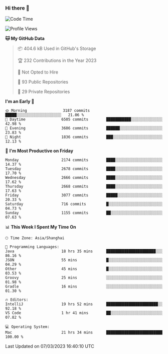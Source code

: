### Hi there 👋

<!--
**qbosen/qbosen** is a ✨ _special_ ✨ repository because its `README.md` (this file) appears on your GitHub profile.

Here are some ideas to get you started:

- 🔭 I’m currently working on ...
- 🌱 I’m currently learning ...
- 👯 I’m looking to collaborate on ...
- 🤔 I’m looking for help with ...
- 💬 Ask me about ...
- 📫 How to reach me: ...
- 😄 Pronouns: ...
- ⚡ Fun fact: ...
-->

<!--START_SECTION:waka-->
![Code Time](http://img.shields.io/badge/Code%20Time-1%2C194%20hrs%2039%20mins-blue)

![Profile Views](http://img.shields.io/badge/Profile%20Views-0-blue)

**🐱 My GitHub Data** 

> 📦 404.6 kB Used in GitHub's Storage 
 > 
> 🏆 232 Contributions in the Year 2023
 > 
> 🚫 Not Opted to Hire
 > 
> 📜 93 Public Repositories 
 > 
> 🔑 29 Private Repositories 
 > 
**I'm an Early 🐤** 

```text
🌞 Morning                3187 commits        █████░░░░░░░░░░░░░░░░░░░░   21.06 % 
🌆 Daytime                6505 commits        ███████████░░░░░░░░░░░░░░   42.98 % 
🌃 Evening                3606 commits        ██████░░░░░░░░░░░░░░░░░░░   23.83 % 
🌙 Night                  1836 commits        ███░░░░░░░░░░░░░░░░░░░░░░   12.13 % 
```
📅 **I'm Most Productive on Friday** 

```text
Monday                   2174 commits        ████░░░░░░░░░░░░░░░░░░░░░   14.37 % 
Tuesday                  2678 commits        ████░░░░░░░░░░░░░░░░░░░░░   17.70 % 
Wednesday                2666 commits        ████░░░░░░░░░░░░░░░░░░░░░   17.62 % 
Thursday                 2668 commits        ████░░░░░░░░░░░░░░░░░░░░░   17.63 % 
Friday                   3077 commits        █████░░░░░░░░░░░░░░░░░░░░   20.33 % 
Saturday                 716 commits         █░░░░░░░░░░░░░░░░░░░░░░░░   04.73 % 
Sunday                   1155 commits        ██░░░░░░░░░░░░░░░░░░░░░░░   07.63 % 
```


📊 **This Week I Spent My Time On** 

```text
🕑︎ Time Zone: Asia/Shanghai

💬 Programming Languages: 
Java                     18 hrs 35 mins      ██████████████████████░░░   86.16 % 
JSON                     55 mins             █░░░░░░░░░░░░░░░░░░░░░░░░   04.29 % 
Other                    45 mins             █░░░░░░░░░░░░░░░░░░░░░░░░   03.53 % 
Groovy                   25 mins             ░░░░░░░░░░░░░░░░░░░░░░░░░   01.98 % 
Gradle                   16 mins             ░░░░░░░░░░░░░░░░░░░░░░░░░   01.30 % 

🔥 Editors: 
IntelliJ                 19 hrs 52 mins      ███████████████████████░░   92.18 % 
VS Code                  1 hr 41 mins        ██░░░░░░░░░░░░░░░░░░░░░░░   07.82 % 

💻 Operating System: 
Mac                      21 hrs 34 mins      █████████████████████████   100.00 % 
```


 Last Updated on 07/03/2023 16:40:10 UTC
<!--END_SECTION:waka-->

